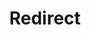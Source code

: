 ﻿---
layout: src/layouts/Redirect.astro
title: Redirect
redirect: https://octopus.com/docs/deployments/custom-scripts/powershell-core
pubDate:  2023-01-01
navSearch: false
navSitemap: false
navMenu: false
---
